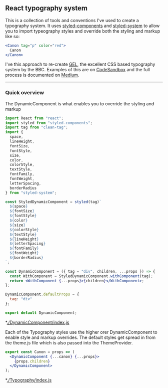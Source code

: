 ## React typography system
This is a collection of tools and conventions I've used to create a typography system. It uses [styled-components](https://www.styled-components.com/) and [styled-system](https://github.com/jxnblk/styled-system/) to allow you to import typeography styles and override both the styling and markup like so: 

```jsx
<Canon tag="p" color="red">
  Canon
</Canon>
```

I've this approach to re-create [GEL](http://bbc.co.uk/gel/guidelines/typography), the excellent CSS based typography system by the BBC. 
Examples of this are on [CodeSandbox](https://codesandbox.io/s/kw89ro5y2r) and the full process is documented on [Medium](https://medium.com/p/f9d1c8e16d55/). 

----

### Quick overview

The DynamicComponent is what enables you to override the styling and markup

```jsx
import React from "react";
import styled from "styled-components";
import tag from "clean-tag";
import {
  space,
  lineHeight,
  fontSize,
  fontStyle,
  size,
  color,
  colorStyle,
  textStyle,
  fontFamily,
  fontWeight,
  letterSpacing,
  borderRadius
} from "styled-system";

const StyledDynamicComponent = styled(tag)`
  ${space}
  ${fontSize}
  ${fontStyle}
  ${color}
  ${size}
  ${colorStyle}
  ${textStyle}
  ${lineHeight}
  ${letterSpacing}
  ${fontFamily}
  ${fontWeight}
  ${borderRadius}
`;

const DynamicComponent = ({ tag = "div", children, ...props }) => {
  const WithComponent = StyledDynamicComponent.withComponent(tag);
  return <WithComponent {...props}>{children}</WithComponent>;
};

DynamicComponent.defaultProps = {
  tag: "div"
};

export default DynamicComponent;
```
*[./DynamicComponent/index.js](https://github.com/Jezfx/typography-system/blob/master/src/DynamicComponent/index.js)

Each of the Typography styles use the higher orer DynamicComponent to enable style and markup overrides. The default styles get spread in from the theme.js file which is also passed into the ThemeProvider. 


```jsx
export const Canon = props => (
  <DynamicComponent {...canon} {...props}>
    {props.children}
  </DynamicComponent>
);
```
*[./Typography/index.js](https://github.com/Jezfx/typography-system/blob/master/src/Typography/index.js)
